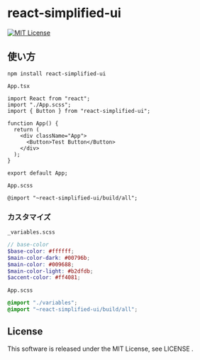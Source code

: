 # react-simplified-ui

[![MIT License](http://img.shields.io/badge/license-MIT-blue.svg?style=flat)](LICENSE)

## 使い方

`npm install react-simplified-ui`

`App.tsx`

```tsx
import React from "react";
import "./App.scss";
import { Button } from "react-simplified-ui";

function App() {
  return (
    <div className="App">
      <Button>Test Button</Button>
    </div>
  );
}

export default App;
```

`App.scss`

```tsx
@import "~react-simplified-ui/build/all";
```

### カスタマイズ

`_variables.scss`

```scss
// base-color
$base-color: #ffffff;
$main-color-dark: #00796b;
$main-color: #009688;
$main-color-light: #b2dfdb;
$accent-color: #ff4081;
```

`App.scss`

```scss
@import "./variables";
@import "~react-simplified-ui/build/all";
```

## License

This software is released under the MIT License, see LICENSE .
